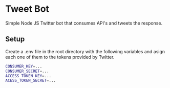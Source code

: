 # Tweet Bot

Simple Node JS Twitter bot that consumes API's and tweets the response.

## Setup

Create a .env file in the root directory with the following variables and asign each one of them to the tokens provided by Twitter.

```sh
CONSUMER_KEY=...
CONSUMER_SECRET=...
ACCESS_TOKEN_KEY=...
ACESS_TOKEN_SECRET=...
```
